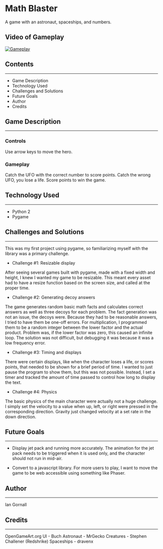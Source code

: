 # Math Blaster
A game with an astronaut, spaceships, and numbers.

## Video of Gameplay
[![Gameplay](https://img.youtube.com/vi/b66tvX5JW5Q0.jpg)](http://www.youtube.com/watch?v=b66tvX5JW5Q)

## Contents
--- 
  * Game Description
  * Technology Used
  * Challenges and Solutions
  * Future Goals
  * Author
  * Credits

## Game Description
---
### Controls
Use arrow keys to move the hero.

### Gameplay
Catch the UFO with the correct number to score points.
Catch the wrong UFO, you lose a life.
Score points to win the game.

## Technology Used
---
  * Python 2
  * Pygame

## Challenges and Solutions
---
This was my first project using pygame, so familiarizing myself with the library was a primary challenge.

  * Challenge #1: Resizable display

  After seeing several games built with pygame, made with a fixed width and height, I knew I wanted my game to be resizable.  This meant every asset had to have a resize function based on the screen size, and called at the proper time.

  * Challenge #2: Generating decoy answers

  The game generates random basic math facts and calculates correct answers as well as three decoys for each problem.  The fact generation was not an issue, the decoys were.  Because they had to be reasonable answers, I tried to have them be one-off errors.  For multiplication, I programmed them to be a random integer between the lower factor and the actual product.  Problem was, if the lower factor was zero, this caused an infinite loop.  The solution was not difficult, but debugging it was because it was a low frequency error.

  * Challenge #3: Timing and displays

  There were certain displays, like when the character loses a life, or scores points, that needed to be shown for a brief period of time.  I wanted to just pause the program to show them, but this was not possible.  Instead, I set a timer and tracked the amount of time passed to control how long to display the text.

  * Challenge #4: Physics

  The basic physics of the main character were actually not a huge challenge.  I simply set the velocity to a value when up, left, or right were pressed in the corresponding direction.  Gravity just changed velocity at a set rate in the down direction.

## Future Goals
---
  * Display jet pack and running more accurately.  The animation for the jet pack needs to be triggered when it is used only, and the character should not run in mid-air.

  * Convert to a javascript library.  For more users to play, I want to move the game to be web accessible using something like Phaser.

## Author
---
  Ian Gornall

## Credits
---
OpenGameArt.org
UI - Buch
Astronaut - MrGecko
Creatures - Stephen Challener (Redshrike)
Spaceships - dravenx
